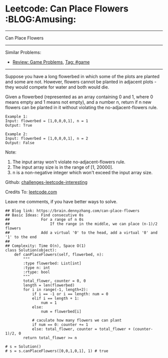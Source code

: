 # Leetcode: Can Place Flowers     :BLOG:Amusing:


---

Can Place Flowers  

---

Similar Problems:  
-   [Review: Game Problems](https://brain.dennyzhang.com/review-game), [Tag: #game](https://brain.dennyzhang.com/tag/game)

---

Suppose you have a long flowerbed in which some of the plots are planted and some are not. However, flowers cannot be planted in adjacent plots - they would compete for water and both would die.  

Given a flowerbed (represented as an array containing 0 and 1, where 0 means empty and 1 means not empty), and a number n, return if n new flowers can be planted in it without violating the no-adjacent-flowers rule.  

    Example 1:
    Input: flowerbed = [1,0,0,0,1], n = 1
    Output: True

    Example 2:
    Input: flowerbed = [1,0,0,0,1], n = 2
    Output: False

Note:  
1.  The input array won't violate no-adjacent-flowers rule.
2.  The input array size is in the range of [1, 20000].
3.  n is a non-negative integer which won't exceed the input array size.

Github: [challenges-leetcode-interesting](https://github.com/DennyZhang/challenges-leetcode-interesting/tree/master/can-place-flowers)  

Credits To: [leetcode.com](https://leetcode.com/problems/can-place-flowers/description/)  

Leave me comments, if you have better ways to solve.  

    ## Blog link: https://brain.dennyzhang.com/can-place-flowers
    ## Basic Ideas: Find consecutive 0s
    ##              For a range of n 0s
    ##                  If the range in the middle, we can place (n-1)/2 flowers
    ##              Add a virtual '0' to the head, add a virtual '0' and '1' to the end
    ##
    ## Complexity: Time O(n), Space O(1)
    class Solution(object):
        def canPlaceFlowers(self, flowerbed, n):
            """
            :type flowerbed: List[int]
            :type n: int
            :rtype: bool
            """
            total_flower, counter = 0, 0
            length = len(flowerbed)
            for i in range(-1, length+2):
                if i == -1 or i == length: num = 0
                elif i == length + 1:
                    num = 1
                else:
                    num = flowerbed[i]
    
                # caculate how many flowers we can plant
                if num == 0: counter += 1
                else: total_flower, counter = total_flower + (counter-1)/2, 0
            return total_flower >= n
    
    # s = Solution()
    # s = s.canPlaceFlowers([0,0,1,0,1], 1) # true